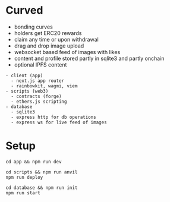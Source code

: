 # Curved

- bonding curves
- holders get ERC20 rewards
- claim any time or upon withdrawal
- drag and drop image upload
- websocket based feed of images with likes
- content and profile stored partly in sqlite3 and partly onchain
- optional IPFS content

```
- client (app)
  - next.js app router
  - rainbowkit, wagmi, viem
- scripts (web3)
  - contracts (forge)
  - ethers.js scripting
- database
  - sqlite3
  - express http for db operations
  - express ws for live feed of images
```

# Setup

```
cd app && npm run dev
```
```
cd scripts && npm run anvil
npm run deploy
```
```
cd database && npm run init
npm run start
```
